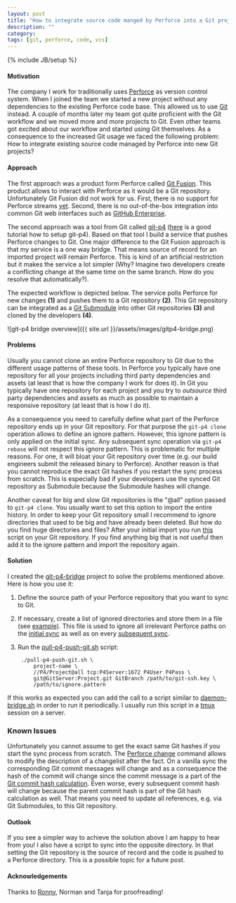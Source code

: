 ```yaml
---
layout: post
title: "How to integrate source code manged by Perforce into a Git project?"
description: ""
category:
tags: [git, perforce, code, vcs]
---
```

{% include JB/setup %}

#### Motivation

The company I work for traditionally uses [Perforce](http://www.perforce.com/) as version control system. When I
joined the team we started a new project without any dependencies to the existing Perforce code base. This allowed us
to use [Git](http://git-scm.com/) instead. A couple of months later my team got quite proficient
with the Git workflow and we moved more and more projects to Git. Even other teams got excited about our
workflow and started using Git themselves. As a consequence to the increased Git usage we faced the following
problem: How to integrate
existing source code managed by Perforce into new Git projects?


#### Approach

The first approach was a product form Perforce called [Git Fusion](http://www.perforce.com/product/components/git-fusion).
This product allows to interact with Perforce as it would be a Git repository. Unfortunately Git Fusion did not work
for us. First, there is no support for Perforce streams [yet](http://stackoverflow.com/a/16463532/353652).
Second, there is no out-of-the-box integration into common Git web interfaces such as [GitHub Enterprise](https://enterprise.github.com/).

The second approach was a tool from Git called [git-p4](http://git-scm.com/docs/git-p4) ([here](http://owenou.com/2011/03/23/git-up-perforce-with-git-p4.html) is a good tutorial how to setup git-p4). Based on that tool I build
a service that pushes Perforce changes to Git. One major difference to the Git Fusion approach is that my service is
a one way bridge. That means source of record for an imported project will remain Perforce. This is kind of an artificial
restriction but it makes the service a lot simpler (Why? Imagine two developers create a conflicting change at the
same time on the same branch. How do you resolve that automatically?).

The expected workflow is depicted below. The service polls Perforce for new changes __(1)__ and pushes them
to a Git repository __(2)__. This Git repository can be integrated as a [Git Submodule](http://git-scm.com/book/en/Git-Tools-Submodules)
into other Git repositories __(3)__ and cloned by the developers __(4)__.

![git-p4 bridge overview]({{ site.url }}/assets/images/gitp4-bridge.png)


#### Problems

Usually you cannot clone an entire Perforce repository to Git due to the different usage patterns of these tools.
In Perforce you typically have one repository for all your projects including third party dependencies and assets (at
least that is how the company I work for does it). In Git you typically have one repository for each project and you
try to _outsource_ third party dependencies and assets as much as possible to maintain a responsive repository (at least
that is how I do it).

As a consequence you need to carefully define what part of the Perforce repository ends up in your Git repository.
For that purpose the `git-p4 clone` operation allows to define an ignore pattern. However, this ignore pattern is only
applied on the initial sync. Any subsequent sync operation via `git-p4 rebase` will not respect this ignore pattern.
This is problematic for multiple reasons. For one, it will bloat your Git repository over time (e.g. our build engineers submit
the released binary to Perforce). Another reason is that you cannot reproduce the exact Git hashes if you restart
the sync process from scratch. This is especially bad if your developers use the synced Git repository as Submodule
because the Submodule hashes will change.

Another caveat for big and slow Git repositories is the "@all" option passed to `git-p4 clone`. You usually want to
set this option to import the entire history. In order to keep your Git repository small I recommend to ignore directories
that used to be big and have already been deleted. But how do you find huge directories and files?
After your initial import you run [this](http://stubbisms.wordpress.com/2009/07/10/git-script-to-show-largest-pack-objects-and-trim-your-waist-line/) script on your Git repository. If you find anything big that is not useful then add it to the ignore pattern
and import the repository again.


#### Solution

I created the [git-p4-bridge](https://github.com/larsxschneider/git-p4-bridge) project to solve the problems mentioned
above. Here is how you use it:

1. Define the source path of your Perforce repository that you want to sync to Git.
2. If necessary, create a list of ignored directories and store them in a file (see [example](https://raw.githubusercontent.com/larsxschneider/git-p4-bridge/master/example.ignore)). This file is used to ignore all irrelevant Perforce paths on
the [initial sync](https://github.com/larsxschneider/git-p4-bridge/blob/4091ddff4ca77fb2c311948a6cbf50bb07883897/pull-p4-push-git.sh#L79) as well
as on every [subsequent sync](https://github.com/larsxschneider/git-p4-bridge/blob/4091ddff4ca77fb2c311948a6cbf50bb07883897/pull-p4-push-git.sh#L99). 
3. Run the [pull-p4-push-git.sh](https://github.com/larsxschneider/git-p4-bridge/blob/master/pull-p4-push-git.sh) script:

        ./pull-p4-push-git.sh \
            project-name \
            //P4/Project@all tcp:P4Server:1672 P4User P4Pass \
            git@GitServer:Project.git GitBranch /path/to/git-ssh.key \
            /path/to/ignore.pattern

If this works as expected you can add the call to a script similar to [daemon-bridge.sh](https://github.com/larsxschneider/git-p4-bridge/blob/master/daemon-bridge.sh)
in order to run it periodically. I usually run this script in a [tmux](http://robots.thoughtbot.com/a-tmux-crash-course)
session on a server.


### Known Issues
Unfortunately you cannot assume to get the exact same Git hashes if you start the sync process from scratch. The [Perforce change](http://www.perforce.com/perforce/doc.current/manuals/cmdref/p4_change.html) command allows to modify the description of
a changelist after the fact. On a vanilla sync the corresponding Git commit messages will change and as a consequence the hash of
the commit will change since the commit message is a part of the [Git commit hash calculation](http://git-scm.com/book/en/Git-Internals-Git-Objects#Commit-Objects). Even worse, every subsequent
commit hash will change because the parent commit hash is part of the Git hash calculation as well. That means you need
to update all references, e.g. via Git Submodules, to this Git repository.

#### Outlook

If you see a simpler way to achieve the solution above I am happy to hear from you! I also have a script to sync into
the opposite directory. In that setting the Git repository is the source of record and the code is pushed to a Perforce
directory. This is a possible topic for a future post.


#### Acknowledgements
Thanks to [Ronny](https://github.com/esterlus), Norman and Tanja for proofreading! 

